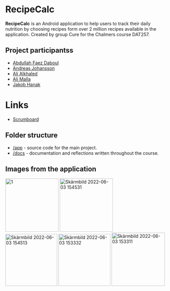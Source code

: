 # RecipeCalc
**RecipeCalc** is an Android application to help users to track their daily nutrition by choosing recipes form over 2 million recipes available in the application. Created by group Cure for the Chalmers course DAT257.

## Project participantss

- [Abdullah Faez Daboul](https://github.com/AbdullahDab01)
- [Andreas Johansson](https://github.com/Moxsen)
- [Ali Alkhaled](https://github.com/alialk-s)
- [Ali Malla](https://github.com/AliMalla)
- [Jakob Hanak](https://github.com/Hekenovic)

# Links

- [Scrumboard](https://trello.com/b/MT5jy3S1/dat257-the-cure)

## Folder structure

- [/app](https://github.com/AliMalla/Cure/tree/main/Cure/app) - source code for the main project.
- [/docs](https://github.com/AliMalla/Cure/tree/main/SCRUM) - documentation and reflections written throughout the course.


## Images from the application

<img width="167" alt="1" src="https://user-images.githubusercontent.com/68622723/171867557-2a3de2c2-16dc-4044-af80-5196b5b1f258.png">
<img width="167" alt="Skärmbild 2022-06-03 154531" src="https://user-images.githubusercontent.com/68622723/171867570-540442cc-5caa-4018-8835-609a4bb395be.png">
<img width="163" alt="Skärmbild 2022-06-03 154513" src="https://user-images.githubusercontent.com/68622723/171867575-47a265d9-8d7d-4c04-b8fa-d5b1c563e48a.png">
<img width="163" alt="Skärmbild 2022-06-03 153332" src="https://user-images.githubusercontent.com/68622723/171867577-12637d9b-2843-4f01-8f1b-33e6faef89b7.png">
<img width="167" alt="Skärmbild 2022-06-03 153311" src="https://user-images.githubusercontent.com/68622723/171867592-dfc2e4fd-19c8-46d4-a85e-863e0824ecb9.png">
